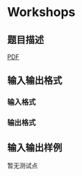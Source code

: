# Workshops

## 题目描述

[problemUrl]: https://uva.onlinejudge.org/index.php?option=com_onlinejudge&Itemid=8&category=245&page=show_problem&problem=3487

[PDF](https://uva.onlinejudge.org/external/10/p1046.pdf)

## 输入输出格式

### 输入格式

### 输出格式

## 输入输出样例

暂无测试点

